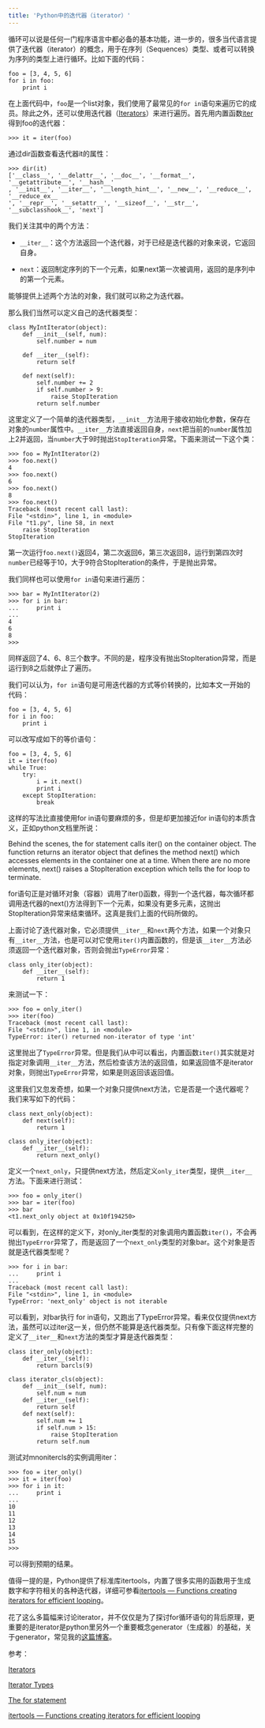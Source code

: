```yaml
---
title: 'Python中的迭代器（iterator）'
---
```


循环可以说是任何一门程序语言中都必备的基本功能，进一步的，很多当代语言提供了迭代器（iterator）的概念，用于在序列（Sequences）类型、或者可以转换为序列的类型上进行循环。比如下面的代码：

    foo = [3, 4, 5, 6]
    for i in foo:
        print i

在上面代码中，`foo`是一个list对象，我们使用了最常见的` for in `语句来遍历它的成员。除此之外，还可以使用迭代器（[Iterators]）来进行遍历。首先用内置函数[iter]得到foo的迭代器：

    >>> it = iter(foo)
    
通过dir函数查看迭代器it的属性：

    >>> dir(it)
    ['__class__', '__delattr__', '__doc__', '__format__', '__getattribute__', '__hash__'
    , '__init__', '__iter__', '__length_hint__', '__new__', '__reduce__', '__reduce_ex__
    ', '__repr__', '__setattr__', '__sizeof__', '__str__', '__subclasshook__', 'next']

我们关注其中的两个方法：

* `__iter__`：这个方法返回一个迭代器，对于已经是迭代器的对象来说，它返回自身。

* `next`：返回制定序列的下一个元素，如果next第一次被调用，返回的是序列中的第一个元素。

能够提供上述两个方法的对象，我们就可以称之为迭代器。

那么我们当然可以定义自己的迭代器类型：

    class MyIntIterator(object):
        def __init__(self, num):
            self.number = num

        def __iter__(self):
            return self

        def next(self):
            self.number += 2
            if self.number > 9:
                raise StopIteration
            return self.number

这里定义了一个简单的迭代器类型，`__init__`方法用于接收初始化参数，保存在对象的`number`属性中。`__iter__`方法直接返回自身，`next`把当前的`number`属性加上2并返回，当`number`大于9时抛出`StopIteration`异常。下面来测试一下这个类：

    >>> foo = MyIntIterator(2)
    >>> foo.next()
    4
    >>> foo.next()
    6
    >>> foo.next()
    8
    >>> foo.next()
    Traceback (most recent call last):
    File "<stdin>", line 1, in <module>
    File "t1.py", line 58, in next
        raise StopIteration
    StopIteration

第一次运行`foo.next()`返回4，第二次返回6，第三次返回8，运行到第四次时`number`已经等于10，大于9符合StopIteration的条件，于是抛出异常。

我们同样也可以使用`for in`语句来进行遍历：

    >>> bar = MyIntIterator(2)
    >>> for i in bar:
    ...     print i
    ...
    4
    6
    8
    >>>

同样返回了4、6、8三个数字。不同的是，程序没有抛出StopIteration异常，而是运行到8之后就停止了遍历。

我们可以认为，`for in`语句是可用迭代器的方式等价转换的，比如本文一开始的代码：

    foo = [3, 4, 5, 6]
    for i in foo:
        print i

可以改写成如下的等价语句：

    foo = [3, 4, 5, 6]
    it = iter(foo)
    while True:
        try:
            i = it.next()
            print i
        except StopIteration:
            break

这样的写法比直接使用for in语句要麻烦的多，但是却更加接近for in语句的本质含义，正如python文档里所说：

>
Behind the scenes, the for statement calls iter() on the container object. The function returns an iterator object that defines the method next() which accesses elements in the container one at a time. When there are no more elements, next() raises a StopIteration exception which tells the for loop to terminate. 

for语句正是对循环对象（容器）调用了iter()函数，得到一个迭代器，每次循环都调用迭代器的next()方法得到下一个元素，如果没有更多元素，这抛出StopIteration异常来结束循环。这真是我们上面的代码所做的。

上面讨论了迭代器对象，它必须提供`__iter__`和`next`两个方法，如果一个对象只有`__iter__`方法，也是可以对它使用`iter()`内置函数的，但是该`__iter__`方法必须返回一个迭代器对象，否则会抛出`TypeError`异常：

    class only_iter(object):
        def __iter__(self):
            return 1

来测试一下：

    >>> foo = only_iter()
    >>> iter(foo)
    Traceback (most recent call last):
    File "<stdin>", line 1, in <module>
    TypeError: iter() returned non-iterator of type 'int'

这里抛出了`TypeError`异常。但是我们从中可以看出，内置函数`iter()`其实就是对指定对象调用`__iter__`方法，然后检查该方法的返回值，如果返回值不是iterator对象，则抛出`TypeError`异常，如果是则返回该返回值。

这里我们又忽发奇想，如果一个对象只提供next方法，它是否是一个迭代器呢？我们来写如下的代码：

    class next_only(object):
        def next(self):
            return 1

    class only_iter(object):
        def __iter__(self):
            return next_only()

定义一个`next_only`，只提供next方法，然后定义`only_iter`类型，提供`__iter__`方法。下面来进行测试：

    >>> foo = only_iter()
    >>> bar = iter(foo)
    >>> bar
    <t1.next_only object at 0x10f194250>

可以看到，在这样的定义下，对only_iter类型的对象调用内置函数`iter()`，不会再抛出`TypeError`异常了，而是返回了一个`next_only`类型的对象bar。这个对象是否就是迭代器类型呢？

    >>> for i in bar:
    ...     print i
    ...
    Traceback (most recent call last):
    File "<stdin>", line 1, in <module>
    TypeError: 'next_only' object is not iterable

可以看到，对bar执行 for in语句，又跑出了TypeError异常。看来仅仅提供next方法，虽然可以过iter这一关，但仍然不能算是迭代器类型。只有像下面这样完整的定义了`__iter__`和`next`方法的类型才算是迭代器类型：

    class iter_only(object):
        def __iter__(self):
            return barcls(9)

    class iterator_cls(object):
        def __init__(self, num):
            self.num = num
        def __iter__(self):
            return self
        def next(self):
            self.num += 1
            if self.num > 15:
                raise StopIteration
            return self.num

测试对mnonitercls的实例调用iter：

    >>> foo = iter_only()
    >>> it = iter(foo)
    >>> for i in it:
    ...     print i
    ...
    10
    11
    12
    13
    14
    15
    >>>

可以得到预期的结果。

值得一提的是，Python提供了标准库itertools，内置了很多实用的函数用于生成数字和字符相关的各种迭代器，详细可参看[itertools — Functions creating iterators for efficient looping]。

花了这么多篇幅来讨论iterator，并不仅仅是为了探讨for循环语句的背后原理，更重要的是iterator是python里另外一个重要概念generator（生成器）的基础，关于generator，常见我的[这篇博客](20170502.1.html)。

参考：

[Iterators]

[Iterator Types]

[The for statement]

[itertools — Functions creating iterators for efficient looping]



[iter]: https://docs.python.org/2.7/library/functions.html#iter

[Iterators]: https://docs.python.org/2.7/tutorial/classes.html#iterators

[Iterator Types]: https://docs.python.org/2.7/library/stdtypes.html?highlight=iterator#iterator-types

[The for statement]: https://docs.python.org/2.7/reference/compound_stmts.html#the-for-statement

[itertools — Functions creating iterators for efficient looping]: https://docs.python.org/2.7/library/itertools.html#module-itertools
